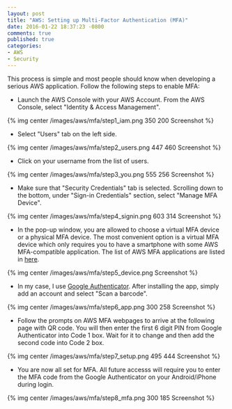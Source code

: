 ```yaml
---
layout: post
title: "AWS: Setting up Multi-Factor Authentication (MFA)"
date: 2016-01-22 18:37:23 -0800
comments: true
published: true
categories: 
- AWS
- Security
---
```


This process is simple and most people should know when developing a serious AWS application. Follow the following steps to enable MFA:

* Launch the AWS Console with your AWS Account. From the AWS Console, select "Identity & Access Management".

{% img center /images/aws/mfa/step1_iam.png 350 200 Screenshot %}

* Select "Users" tab on the left side.

{% img center /images/aws/mfa/step2_users.png 447 460 Screenshot %}

* Click on your username from the list of users.

{% img center /images/aws/mfa/step3_you.png 555 256 Screenshot %}

* Make sure that "Security Credentials" tab is selected. Scrolling down to the bottom, under "Sign-in Credentials" section, select "Manage MFA Device". 

{% img center /images/aws/mfa/step4_signin.png 603 314 Screenshot %}

* In the pop-up window, you are allowed to choose a virtual MFA device or a physical MFA device. The most convenient option is a virtual MFA device which only requires you to have a smartphone with some AWS MFA-compatible application. The list of AWS MFA applications are listed in [here](http://aws.amazon.com/iam/details/mfa/).

{% img center /images/aws/mfa/step5_device.png Screenshot %}

* In my case, I use [Google Authenticator](https://play.google.com/store/apps/details?id=com.google.android.apps.authenticator2&hl=en). After installing the app, simply add an account and select "Scan a barcode".

{% img center /images/aws/mfa/step6_app.png 300 258 Screenshot %}

* Follow the prompts on AWS MFA webpages to arrive at the following page with QR code. You will then enter the first 6 digit PIN from Google Authenticator into Code 1 box. Wait for it to change and then add the second code into Code 2 box.

{% img center /images/aws/mfa/step7_setup.png 495 444 Screenshot %}

* You are now all set for MFA. All future accesss will require you to enter the MFA code from the Google Authenticator on your Android/iPhone during login.

{% img center /images/aws/mfa/step8_mfa.png 300 185 Screenshot %}

